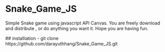 # Snake_Game_JS

<p> Simple Snake game using javascript API Canvas.
    You are freely download and distribute , or do anything you want it.
    Hope you are having fun.
</p>
## installiation
- git clone https://github.com/darayuthhang/Snake_Game_JS.git

